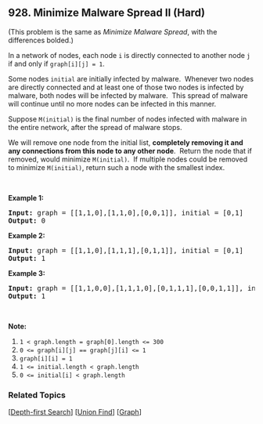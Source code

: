 <!--|This file generated by command(leetcode description); DO NOT EDIT.    |-->
<!--+----------------------------------------------------------------------+-->
<!--|@author    Openset <openset.wang@gmail.com>                           |-->
<!--|@link      https://github.com/openset                                 |-->
<!--|@home      https://github.com/openset/leetcode                        |-->
<!--+----------------------------------------------------------------------+-->

## 928. Minimize Malware Spread II (Hard)

<p>(This problem is the same as <em>Minimize Malware Spread</em>, with the differences bolded.)</p>

<p>In a network of nodes, each node <code>i</code> is directly connected to another node <code>j</code> if and only if&nbsp;<code>graph[i][j] = 1</code>.</p>

<p>Some nodes <code>initial</code> are initially infected by malware.&nbsp; Whenever two nodes are directly connected and at least one of those two nodes is infected by malware, both nodes will be infected by malware.&nbsp; This spread of malware will continue until no more nodes can be infected in this manner.</p>

<p>Suppose <code>M(initial)</code>&nbsp;is the final number of nodes infected with malware in the entire network, after the spread of malware stops.</p>

<p>We will&nbsp;remove one node from the initial list, <strong>completely removing it and any connections from this node to any other node</strong>.&nbsp; Return the node that if removed, would minimize&nbsp;<code>M(initial)</code>.&nbsp; If multiple nodes could be removed to minimize <code>M(initial)</code>, return such a node with the smallest index.</p>

<p>&nbsp;</p>

<ol>
</ol>

<div>
<p><strong>Example 1:</strong></p>

<pre>
<strong>Input: </strong>graph = <span id="example-input-1-1">[[1,1,0],[1,1,0],[0,0,1]]</span>, initial = <span id="example-input-1-2">[0,1]</span>
<strong>Output: </strong><span id="example-output-1">0</span>
</pre>

<div>
<p><strong>Example 2:</strong></p>

<pre>
<strong>Input: </strong>graph = <span id="example-input-2-1">[[1,1,0],[1,1,1],[0,1,1]]</span>, initial = <span id="example-input-2-2">[0,1]</span>
<strong>Output: </strong><span id="example-output-2">1</span>
</pre>

<div>
<p><strong>Example 3:</strong></p>

<pre>
<strong>Input: </strong>graph = <span id="example-input-3-1">[[1,1,0,0],[1,1,1,0],[0,1,1,1],[0,0,1,1]]</span>, initial = <span id="example-input-3-2">[0,1]</span>
<strong>Output: </strong><span id="example-output-3">1</span>
</pre>

<p>&nbsp;</p>

<p><strong>Note:</strong></p>

<ol>
	<li><code>1 &lt; graph.length = graph[0].length &lt;= 300</code></li>
	<li><code>0 &lt;= graph[i][j] == graph[j][i] &lt;= 1</code></li>
	<li><code>graph[i][i] = 1</code></li>
	<li><code>1 &lt;= initial.length &lt; graph.length</code></li>
	<li><code>0 &lt;= initial[i] &lt; graph.length</code></li>
</ol>
</div>
</div>
</div>

### Related Topics
[[Depth-first Search](https://github.com/openset/leetcode/tree/master/tag/depth-first-search/README.md)]
[[Union Find](https://github.com/openset/leetcode/tree/master/tag/union-find/README.md)]
[[Graph](https://github.com/openset/leetcode/tree/master/tag/graph/README.md)]
